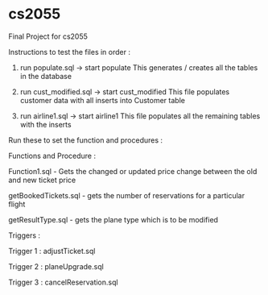 # cs2055
Final Project for cs2055


Instructions to test the files in order :

1. run populate.sql -> start populate
This generates / creates all the tables in the database

2. run cust_modified.sql -> start cust_modified 
This file populates customer data with all inserts into Customer table

3. run airline1.sql -> start airline1
This file populates all the remaining tables with the inserts

Run these to set the function and procedures :

Functions and Procedure :

Function1.sql - Gets the changed or updated price change between the old and new ticket price

getBookedTickets.sql - gets the number of reservations for a particular flight

getResultType.sql - gets the plane type which is to be modified

Triggers :

Trigger 1 : adjustTicket.sql

Trigger 2 : planeUpgrade.sql

Trigger 3 : cancelReservation.sql


